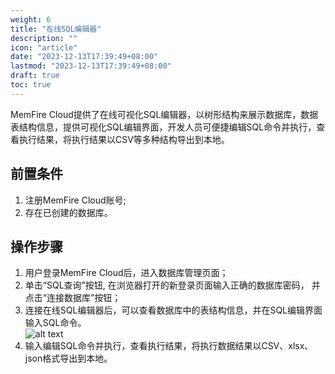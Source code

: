 ```yaml
---
weight: 6
title: "在线SQL编辑器"
description: ""
icon: "article"
date: "2023-12-13T17:39:49+08:00"
lastmod: "2023-12-13T17:39:49+08:00"
draft: true
toc: true
---
```




MemFire Cloud提供了在线可视化SQL编辑器，以树形结构来展示数据库，数据表结构信息，提供可视化SQL编辑界面，开发人员可便捷编辑SQL命令并执行，查看执行结果，将执行结果以CSV等多种结构导出到本地。

## 前置条件
1. 注册MemFire Cloud账号;   
2. 存在已创建的数据库。   

## 操作步骤
1. 用户登录MemFire Cloud后，进入数据库管理页面；  
2. 单击“SQL查询”按钮, 在浏览器打开的新登录页面输入正确的数据库密码， 并点击“连接数据库”按钮；
3. 连接在线SQL编辑器后，可以查看数据库中的表结构信息，并在SQL编辑界面输入SQL命令。  
 ![alt text](../_media/sql-editor.png) 
4. 输入编辑SQL命令并执行，查看执行结果，将执行数据结果以CSV、xlsx、json格式导出到本地。